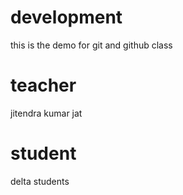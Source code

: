 # development
this is the demo for git and github class


# teacher

jitendra kumar jat


# student
 delta students
 